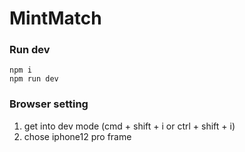 # MintMatch

### Run dev

```
npm i
npm run dev
```

### Browser setting

1. get into dev mode (cmd + shift + i or ctrl + shift + i)
2. chose iphone12 pro frame
